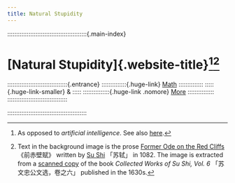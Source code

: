 ```yaml
---
title: Natural Stupidity
---
```


:::::::::::::::::::::::::::::::::::::::::::::{.main-index}

# [Natural Stupidity]{.website-title}[^1][^2]

::::::::::::::::::::::::::::::::::{.entrance}
::::::::::::::{.huge-link}
[Math][stupid]
::::::::::::::
:::::{.huge-link-smaller}
&amp;
:::::
:::::::::::::::{.huge-link .nomore}
[More][natural]
:::::::::::::::
::::::::::::::::::::::::::::::::::

:::::::::::::::::::::::::::::::::::::::::::::


[^1]: As opposed to *artificial intelligence*.
      See also [here][urban-dict].

[^2]: Text in the background image is the prose
      [Former Ode on the Red Cliffs][wiki-qianchibifu]
      《前赤壁赋》 written by [Su Shi][wiki-sushi] 「苏轼」 in 1082.
      The image is extracted from a [scanned copy][qianchibifu-scan]
      of the book *Collected Works of Su Shi, Vol. 6* 「苏文忠公文选，卷之六」 published in the 1630s.


[stupid]: /s/
[natural]: /n/
[wiki-qianchibifu]: //en.wikipedia.org/wiki/Former_Ode_on_the_Red_Cliffs
[wiki-sushi]: //en.wikipedia.org/wiki/Su_Shi
[qianchibifu-scan]: //iiif.lib.harvard.edu/manifests/view/drs:51170077$$331i
[urban-dict]: //www.urbandictionary.com/define.php?term=natural%20stupidity